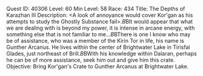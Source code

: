 Quest ID: 40306
Level: 60
Min Level: 58
Race: 434
Title: The Depths of Karazhan III
Description: <A look of annoyance would cover Kor'gan as his attempts to study the Ghostly Substance fail>.$B$BIt would appear that what we are dealing with is beyond my power, it is intense in arcane energy, with something else that is not familiar to me...$B$BThere is one I know who may be of assistance, who was a member of the Kirin Tor in life, his name is Gunther Arcanus. He lives within the center of Brightwater Lake in Tirisfal Glades, just northeast of Brill.$B$BWith his knowledge within Dalaran, perhaps he can be of more assistance, seek him out and give him this crate.
Objective: Bring Kor'gan's Crate to Gunther Arcanus at Brightwater Lake.
